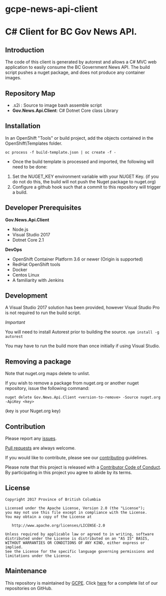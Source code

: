 # gcpe-news-api-client
C# Client for BC Gov News API.
======================
 
Introduction
----------------
The code of this client is generated by autorest and allows a C# MVC web application to easily
consume the BC Government News API.  The build script pushes a nuget package, and does not produce any container images.

Repository Map
--------------
- .s2i : Source to image bash assemble script
- **Gov.News.Api.Client**: C# Dotnet Core class Library

Installation
------------
In an OpenShift "Tools" or build project, add the objects contained in the OpenShift\Templates folder.

`oc process -f build-template.json | oc create -f -`

- Once the build template is processed and imported, the following will need to be done:

1.  Set the NUGET_KEY environment variable with your NUGET Key. (if you do not do this, the build will not push the Nuget package to nuget.org)
2. Configure a github hook such that a commit to this repository will trigger a build.
	
Developer Prerequisites
-----------------------

**Gov.News.Api.Client**
- Node.js 
- Visual Studio 2017
- Dotnet Core 2.1

**DevOps**
- OpenShift Container Platform 3.6 or newer (Origin is supported)
- RedHat OpenShift tools
- Docker
- Centos Linux  
- A familiarity with Jenkins

Development
-----------
A Visual Studio 2017 solution has been provided, however Visual Studio Pro is not required to run the build script. 

*Important*

You will need to install Autorest prior to building the source.
`npm install -g autorest`

You may have to run the build more than once initially if using Visual Studio.  

Removing a package
------------------
Note that nuget.org maps delete to unlist.

If you wish to remove a package from nuget.org or another nuget repository, issue the following command:

`nuget delete Gov.News.Api.Client <version-to-remove> -Source nuget.org -ApiKey <key>`

(key is your Nuget.org key)


Contribution
------------

Please report any [issues](https://github.com/bcgov/gcpe-news-api-client/issues).

[Pull requests](https://github.com/bcgov/gcpe-news-api-client/pulls) are always welcome.

If you would like to contribute, please see our [contributing](CONTRIBUTING.md) guidelines.

Please note that this project is released with a [Contributor Code of Conduct](CODE_OF_CONDUCT.md). By participating in this project you agree to abide by its terms.

License
-------

    Copyright 2017 Province of British Columbia

    Licensed under the Apache License, Version 2.0 (the "License");
    you may not use this file except in compliance with the License.
    You may obtain a copy of the License at 

       http://www.apache.org/licenses/LICENSE-2.0

    Unless required by applicable law or agreed to in writing, software
    distributed under the License is distributed on an "AS IS" BASIS,
    WITHOUT WARRANTIES OR CONDITIONS OF ANY KIND, either express or implied.
    See the License for the specific language governing permissions and
    limitations under the License.

Maintenance
-----------

This repository is maintained by [GCPE](http://www.gov.bc.ca/).
Click [here](https://github.com/orgs/bcgov/teams/gcpe/repositories) for a complete list of our repositories on GitHub.
